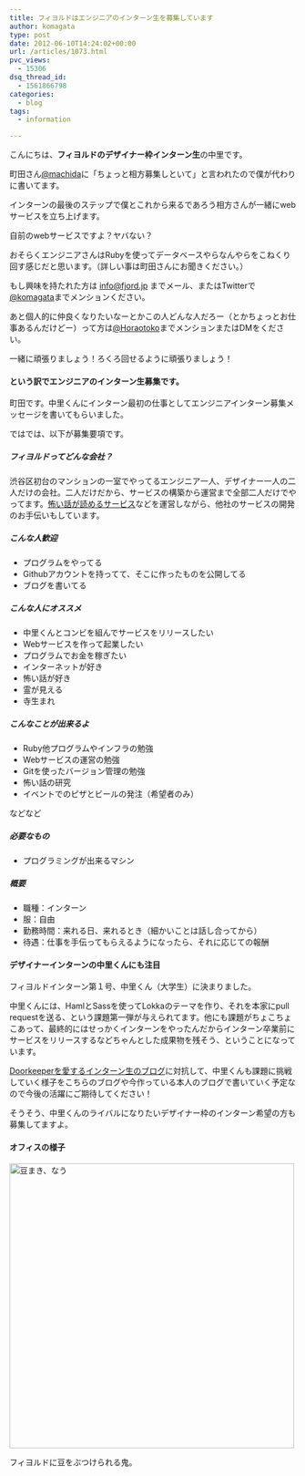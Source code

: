 ```yaml
---
title: フィヨルドはエンジニアのインターン生を募集しています
author: komagata
type: post
date: 2012-06-10T14:24:02+00:00
url: /articles/1073.html
pvc_views:
  - 15306
dsq_thread_id:
  - 1561866798
categories:
  - blog
tags:
  - information

---
```

こんにちは、**フィヨルドのデザイナー枠インターン生**の中里です。

町田さん[@machida][1]に「ちょっと相方募集しといて」と言われたので僕が代わりに書いてます。

インターンの最後のステップで僕とこれから来るであろう相方さんが一緒にwebサービスを立ち上げます。
  
自前のwebサービスですよ？ヤバない？

おそらくエンジニアさんはRubyを使ってデータベースやらなんやらをこねくり回す感じだと思います。（詳しい事は町田さんにお聞きください。）
  
もし興味を持たれた方は info@fjord.jp までメール、またはTwitterで[@komagata][2]までメンションください。

あと個人的に仲良くなりたいなーとかこの人どんな人だろー（とかちょっとお仕事あるんだけどー）って方は[@Horaotoko][3]までメンションまたはDMをください。

一緒に頑張りましょう！ろくろ回せるように頑張りましょう！

#### という訳でエンジニアのインターン生募集です。

町田です。中里くんにインターン最初の仕事としてエンジニアインターン募集メッセージを書いてもらいました。
  
ではでは、以下が募集要項です。

##### フィヨルドってどんな会社？

渋谷区初台のマンションの一室でやってるエンジニア一人、デザイナー一人の二人だけの会社。二人だけだから、サービスの構築から運営まで全部二人だけでやってます。<a href="http://kowabana.jp" title="怖話" target="_blank">怖い話が読めるサービス</a>などを運営しながら、他社のサービスの開発のお手伝いもしています。

##### こんな人歓迎

  * プログラムをやってる
  * Githubアカウントを持ってて、そこに作ったものを公開してる
  * ブログを書いてる

##### こんな人にオススメ

  * 中里くんとコンビを組んでサービスをリリースしたい
  * Webサービスを作って起業したい
  * プログラムでお金を稼ぎたい
  * インターネットが好き
  * 怖い話が好き
  * 霊が見える
  * 寺生まれ

##### こんなことが出来るよ

  * Ruby他プログラムやインフラの勉強
  * Webサービスの運営の勉強
  * Gitを使ったバージョン管理の勉強
  * 怖い話の研究
  * イベントでのピザとビールの発注（希望者のみ）

などなど

##### 必要なもの

  * プログラミングが出来るマシン

##### 概要

  * 職種：インターン
  * 服：自由
  * 勤務時間：来れる日、来れるとき（細かいことは話し合ってから）
  * 待遇：仕事を手伝ってもらえるようになったら、それに応じての報酬

#### デザイナーインターンの中里くんにも注目

フィヨルドインターン第１号、中里くん（大学生）に決まりました。

中里くんには、HamlとSassを使ってLokkaのテーマを作り、それを本家にpull requestを送る、という課題第一弾が与えられてます。他にも課題がちょこちょこあって、最終的にはせっかくインターンをやったんだからインターン卒業前にサービスをリリースするなどちゃんとした成果物を残そう、ということになっています。

<a href="http://www.doorkeeper.jp/intern-blog" target="_blank">Doorkeeperを愛するインターン生のブログ</a>に対抗して、中里くんも課題に挑戦していく様子をこちらのブログや今作っている本人のブログで書いていく予定なので今後の活躍にご期待してください！

そうそう、中里くんのライバルになりたいデザイナー枠のインターン希望の方も募集してますよ。

#### オフィスの様子

<p class="center">
  <a href="http://www.flickr.com/photos/fjord_llc/5413194482/" title="豆まき、なう by 町田 哲平（teppei machida）, on Flickr"><img src="http://farm5.staticflickr.com/4075/5413194482_0c475eeb5d.jpg" width="500" height="500" alt="豆まき、なう" /></a>
</p>

<p class="center">
  フィヨルドに豆をぶつけられる鬼。
</p>

 [1]: https://twitter.com/#!/machida
 [2]: https://twitter.com/#!/komagata
 [3]: https://twitter.com/#!/Horaotoko
